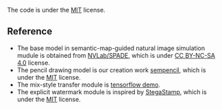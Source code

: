 The code is under the [MIT](https://github.com/HFUT-NUIETP/AImage-app/raw/master/LICENSE) license.
## Reference
- The base model in semantic-map-guided natural image simulation mudule is obtained from [NVLab/SPADE](https://github.com/NVlabs/SPADE), which is under [CC BY-NC-SA 4.0](https://creativecommons.org/licenses/by-nc-sa/4.0/legalcode) license.
- The pencil drawing model is our creation work [sempencil](https://github.com/HFUT-NUIETP/sempencil), which is under the [MIT](https://github.com/HFUT-NUIETP/sempencil/blob/demo/LICENSE) license.
- The mix-style transfer module is [tensorflow demo](https://www.tensorflow.org/lite/examples/style_transfer/overview?hl=zh-cn).
- The explicit watermark module is inspired by [StegaStamp](https://github.com/tancik/StegaStamp), which is under the [MIT](https://github.com/tancik/StegaStamp/blob/master/LICENSE) license.
